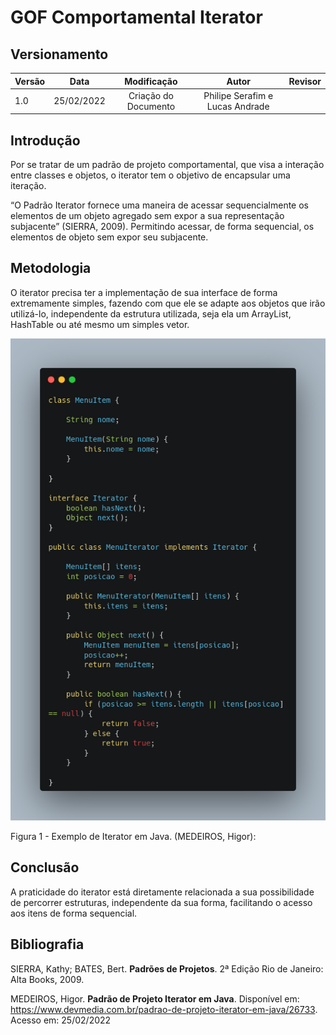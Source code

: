 # GOF Comportamental Iterator

## Versionamento

| Versão |    Data    |     Modificação      | Autor | Revisor |
| ------ | :--------: | :------------------: | :---: | :-----: |
| 1.0    | 25/02/2022 | Criação do Documento |Philipe Serafim e Lucas Andrade|         |

<!-- NÃO ESQUECER DE ADICIONAR AO "/_sidebar.md" -->

## Introdução

Por se tratar de um padrão de projeto comportamental, que visa a interação entre classes e objetos, o iterator tem o objetivo de encapsular uma iteração.

“O Padrão Iterator fornece uma maneira de acessar sequencialmente os elementos de um objeto agregado sem expor a sua representação subjacente” (SIERRA, 2009). Permitindo acessar, de forma sequencial, os elementos de objeto sem expor seu subjacente.

## Metodologia

O iterator precisa ter a implementação de sua interface de forma extremamente simples, fazendo com que ele se adapte aos objetos que irão utilizá-lo, independente da estrutura utilizada, seja ela um ArrayList, HashTable ou até mesmo um simples vetor. 

![Iterator em Java](../../assets/images/iterator.png)

<figcaption>Figura 1 - Exemplo de Iterator em Java. (MEDEIROS, Higor):</figcaption>

## Conclusão

A praticidade do iterator está diretamente relacionada a sua possibilidade de percorrer estruturas, independente da sua forma, facilitando o acesso aos itens de forma sequencial.

## Bibliografia

SIERRA, Kathy; BATES, Bert. **Padrões de Projetos**. 2ª Edição Rio de Janeiro: Alta Books, 2009.

MEDEIROS, Higor. **Padrão de Projeto Iterator em Java**. Disponível em: https://www.devmedia.com.br/padrao-de-projeto-iterator-em-java/26733. Acesso em: 25/02/2022